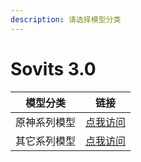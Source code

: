 ```yaml
---
description: 请选择模型分类
---
```


# Sovits 3.0

|  模型分类  |                      链接                      |
| :----: | :------------------------------------------: |
| 原神系列模型 | [点我访问](sovits-3.0/yuan-shen-xi-lie-mo-xing/) |
| 其它系列模型 |  [点我访问](sovits-3.0/qi-ta-xi-lie-mo-xing.md)  |
